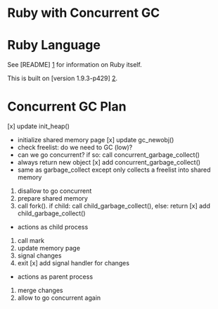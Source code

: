 # Ruby with Concurrent GC

Ruby Language
=============
See [README] [1] for information on Ruby itself.

This is built on [version 1.9.3-p429] [2].

Concurrent GC Plan
==================

[x] update init_heap()
 * initialize shared memory page
[x] update gc_newobj()
 * check freelist: do we need to GC (low)?
 * can we go concurrent? if so: call concurrent_garbage_collect()
 * always return new object
[x] add concurrent_garbage_collect()
 * same as garbage_collect except only collects a freelist into shared memory
  1. disallow to go concurrent
  2. prepare shared memory
  3. call fork(). if child: call child_garbage_collect(), else: return
[x] add child_garbage_collect()
 * actions as child process
  1. call mark
  2. update memory page
  3. signal changes
  4. exit
[x] add signal handler for changes
 * actions as parent process
  1. merge changes
  2. allow to go concurrent again

   [1]: https://github.com/nmbook/ruby-concurrent-gc/blob/master/README "Ruby README"
   [2]: https://github.com/ruby/ruby/tree/ruby_1_9_3                    "Ruby 1.9.3"
